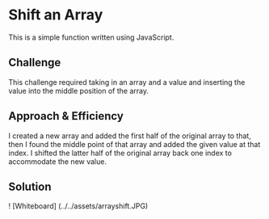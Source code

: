 # Shift an Array
This is a simple function written using JavaScript.

## Challenge
This challenge required taking in an array and a value and inserting the value into the middle position of the array. 

## Approach & Efficiency
I created a new array and added the first half of the original array to that, then I found the middle point of that array and added the given value at that index. I shifted the latter half of the original array back one index to accommodate the new value.

## Solution
! [Whiteboard] (../../assets/arrayshift.JPG)